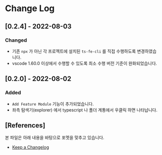 # Change Log

## [0.2.4] - 2022-08-03
### Changed

- 기존 `npx` 가 아닌 각 프로젝트에 설치된 `ts-fe-cli` 를 직접 수행하도록 변경하였습니다.
- vscode 1.60.0 이상에서 수행할 수 있도록 최소 수행 버전 기준이 완화되었습니다.

## [0.2.0] - 2022-08-02
### Added

- `Add Feature Module` 기능이 추가되었습니다.
- 좌측 탐색기(explorer) 에서 typescript 나 폴더 계통에서 우클릭 하면 나타납니다.

## [References]

본 파일은 아래 내용을 바탕으로 포멧을 맞추고 있습니다.

- [Keep a Changelog](http://keepachangelog.com/)